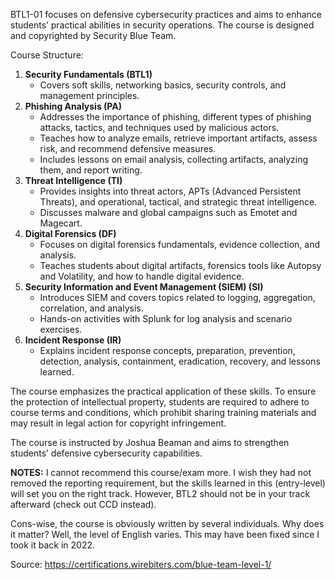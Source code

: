 BTL1-01 focuses on defensive cybersecurity practices and aims to enhance students’ practical abilities in security operations. The course is designed and copyrighted by Security Blue Team.

Course Structure:

1. **Security Fundamentals (BTL1)**
    - Covers soft skills, networking basics, security controls, and management principles.
2. **Phishing Analysis (PA)**
    - Addresses the importance of phishing, different types of phishing attacks, tactics, and techniques used by malicious actors.
    - Teaches how to analyze emails, retrieve important artifacts, assess risk, and recommend defensive measures.
    - Includes lessons on email analysis, collecting artifacts, analyzing them, and report writing.
3. **Threat Intelligence (TI)**
    - Provides insights into threat actors, APTs (Advanced Persistent Threats), and operational, tactical, and strategic threat intelligence.
    - Discusses malware and global campaigns such as Emotet and Magecart.
4. **Digital Forensics (DF)**
    - Focuses on digital forensics fundamentals, evidence collection, and analysis.
    - Teaches students about digital artifacts, forensics tools like Autopsy and Volatility, and how to handle digital evidence.
5. **Security Information and Event Management (SIEM) (SI)**
    - Introduces SIEM and covers topics related to logging, aggregation, correlation, and analysis.
    - Hands-on activities with Splunk for log analysis and scenario exercises.
6. **Incident Response (IR)**
    - Explains incident response concepts, preparation, prevention, detection, analysis, containment, eradication, recovery, and lessons learned.

The course emphasizes the practical application of these skills. To ensure the protection of intellectual property, students are required to adhere to course terms and conditions, which prohibit sharing training materials and may result in legal action for copyright infringement.

The course is instructed by Joshua Beaman and aims to strengthen students’ defensive cybersecurity capabilities.

**NOTES:**
I cannot recommend this course/exam more. I wish they had not removed the reporting requirement, but the skills learned in this (entry-level) will set you on the right track. However, BTL2 should not be in your track afterward (check out CCD instead).  
  
Cons-wise, the course is obviously written by several individuals. Why does it matter? Well, the level of English varies. This may have been fixed since I took it back in 2022.

Source:
https://certifications.wirebiters.com/blue-team-level-1/
